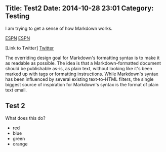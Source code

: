 Title: Test2
Date: 2014-10-28 23:01
Category: Testing
----

I am trying to get a sense of how Markdown works.

[ESPN] [ESPN]

[Link to Twitter] [Twitter]

The overriding design goal for Markdown's formatting syntax is to make
it as readable as possible. The idea is that a Markdown-formatted
document should be publishable as-is, as plain text, without looking
like it's been marked up with tags or formatting instructions. While
Markdown's syntax has been influenced by several existing text-to-HTML
filters, the single biggest source of inspiration for Markdown's
syntax is the format of plain text email.


[ESPN]: http://espn.com
[Twitter]: http://twitter.com

## Test 2 ##

What does this do?

* red
* blue
* green
* orange


